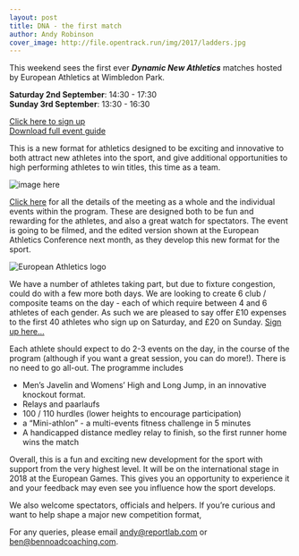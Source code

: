 ```yaml
---
layout: post
title: DNA - the first match
author: Andy Robinson
cover_image: http://file.opentrack.run/img/2017/ladders.jpg
---
```

This weekend sees the first ever <i>**Dynamic New Athletics**</i> matches hosted by European Athletics at Wimbledon Park.

**Saturday 2nd September**: 14:30 - 17:30  
**Sunday 3rd September**: 13:30 - 16:30

<a href="https://goo.gl/forms/obPi04eIVZRZfXjJ2">Click here to sign up</a>  
<a href="http://file.opentrack.run/docs/2017/dna/dna_guide_v3.pdf">Download full event guide</a>

This is a new format for athletics designed to be exciting and innovative to both attract new athletes into the sport, and give additional opportunities to high performing athletes to win titles, this time as a team.

![image here](http://file.opentrack.run/img/2017/ladders.jpg)

<a href="http://file.opentrack.run/docs/2017/dna/dna_guide_v3.pdf">Click here</a> for all the details of the meeting as a whole and the individual events within the program.  These are designed both to be fun and rewarding for the athletes, and also a great watch for spectators.  The event is going to be filmed, and the edited version shown at the European Athletics Conference next month, as they develop this new format for the sport. 

![European Athletics logo](http://file.opentrack.run/img/2017/logo-eaa.png)

We have a number of athletes taking part, but due to fixture congestion, could do with a few more both days.  We are looking to create 6 club / composite teams on the day - each of which require between 4 and 6 athletes of each gender.  As such we are pleased to say offer £10 expenses to the first 40 athletes who sign up on Saturday, and £20 on Sunday.   <a href="https://goo.gl/forms/obPi04eIVZRZfXjJ2">Sign up here...</a>

Each athlete should expect to do 2-3 events on the day, in the course of the program (although if you want a great session, you can do more!).  There is no need to go all-out. The programme includes

 - Men’s Javelin and Womens’ High and Long Jump, in an innovative knockout format.  
 - Relays and paarlaufs
 - 100 / 110 hurdles (lower heights to encourage participation)
 - a “Mini-athlon” - a multi-events fitness challenge in 5 minutes
 - A handicapped distance medley relay to finish, so the first runner home wins the match


Overall, this is a fun and exciting new development for the sport with support from the very highest level.  It will be on the international stage in 2018 at the European Games.  This gives you an opportunity to experience it and your feedback may even see you influence how the sport develops.


We also welcome spectators, officials and helpers.  If you’re curious and want to help shape a major new competition format, 


For any queries, please email andy@reportlab.com or ben@bennoadcoaching.com.


